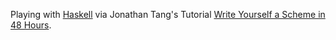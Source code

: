 Playing with [Haskell](http://www.haskell.org/haskellwiki/Haskell) via Jonathan Tang's Tutorial [Write Yourself a Scheme in 48 Hours](http://jonathan.tang.name/files/scheme_in_48/tutorial/overview.html).
